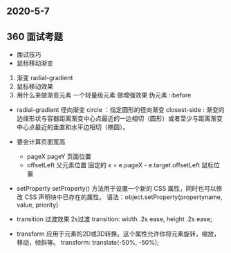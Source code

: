 ## 2020-5-7
## 360 面试考题
 - 面试技巧
 - 鼠标移动渐变
  1. 渐变 radial-gradient
  2. 鼠标移动效果
  3. 用什么来做渐变元素
     一个轻量级元素 做增强效果 
     伪元素 ::before

- radial-gradient  径向渐变
    circle ：指定圆形的径向渐变
    closest-side :
    渐变的边缘形状与容器距离渐变中心点最近的一边相切（圆形）或者至少与距离渐变中心点最近的垂直和水平边相切（椭圆）。
- 要会计算页面宽高
  - pageX pageY 页面位置
  - offsetLeft 父元素位置 固定的
  x = e.pageX - e.target.offsetLeft  鼠标位置

- setProperty
 setProperty() 方法用于设置一个新的 CSS 属性，同时也可以修改 CSS 声明块中已存在的属性。
 语法：object.setProperty(propertyname, value, priority)

- transition 过渡效果 2s过渡
   transition: width .2s ease, height .2s ease;
- transform
  应用于元素的2D或3D转换。这个属性允许你将元素旋转，缩放，移动，倾斜等。
  transform: translate(-50%, -50%);
